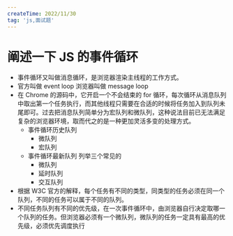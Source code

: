 ```yaml
---
createTime: 2022/11/30
tag: 'js,面试题'
---
```

# 阐述一下 JS 的事件循环

* 事件循环又叫做消息循环，是浏览器渲染主线程的工作方式。
* 官方叫做 event loop  浏览器叫做 message loop
* 在 Chrome 的源码中，它开启一个不会结束的 for 循环，每次循环从消息队列中取出第一个任务执行，而其他线程只需要在合适的时候将任务加入到队列未尾即可。过去把消息队列简单分为宏队列和微队列，这种说法目前已无法满足复杂的浏览器环境，取而代之的是一种更加灵活多变的处理方式。
  * 事件循环历史队列
    * 微队列
    * 宏队列
  * 事件循环最新队列 列举三个常见的
    * 微队列
    * 延时队列
    * 交互队列
* 根据 W3C 官方的解释，每个任务有不同的类型，同类型的任务必须在同一个队列，不同的任务可以属于不同的队列。
* 不同任务队列有不同的优先级，在一次事件循环中，由浏览器自行决定取哪一个队列的任务。但浏览器必须有一个微队列，微队列的任务一定具有最高的优先级，必须优先调度执行
